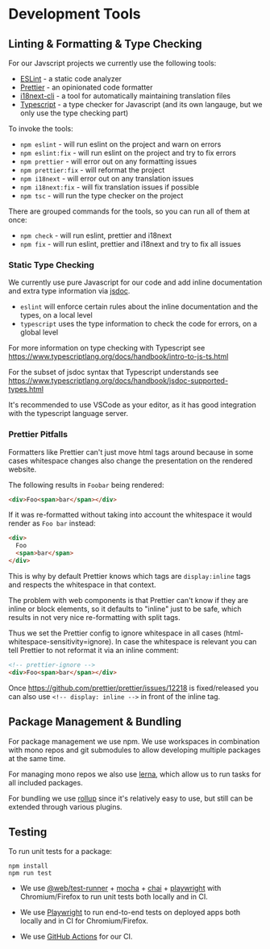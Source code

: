 # Development Tools

## Linting & Formatting & Type Checking

For our Javscript projects we currently use the following tools:

* [ESLint](https://eslint.org/) - a static code analyzer
* [Prettier](https://prettier.io/) - an opinionated code formatter
* [i18next-cli](https://github.com/i18next/i18next-cli) - a tool for automatically maintaining translation files
* [Typescript](https://www.typescriptlang.org/) - a type checker for Javascript (and its own langauge, but we only use the type checking part)

To invoke the tools:

* `npm eslint` - will run eslint on the project and warn on errors
* `npm eslint:fix` - will run eslint on the project and try to fix errors
* `npm prettier` - will error out on any formatting issues
* `npm prettier:fix` - will reformat the project
* `npm i18next` - will error out on any translation issues
* `npm i18next:fix` - will fix translation issues if possible
* `npm tsc` - will run the type checker on the project

There are grouped commands for the tools, so you can run all of them at once:

* `npm check` - will run eslint, prettier and i18next
* `npm fix` - will run eslint, prettier and i18next and try to fix all issues

### Static Type Checking

We currently use pure Javascript for our code and add inline documentation and
extra type information via [jsdoc](https://jsdoc.app/).

* `eslint` will enforce certain rules about the inline documentation and the types, on a local level
* `typescript` uses the type information to check the code for errors, on a global level

For more information on type checking with Typescript see
https://www.typescriptlang.org/docs/handbook/intro-to-js-ts.html

For the subset of jsdoc syntax that Typescript understands see
https://www.typescriptlang.org/docs/handbook/jsdoc-supported-types.html

It's recommended to use VSCode as your editor, as it has good integration with
the typescript language server.

### Prettier Pitfalls

Formatters like Prettier can't just move html tags around because in some cases whitespace changes also change the presentation on the rendered website.

The following results in `Foobar` being rendered:

```html
<div>Foo<span>bar</span></div>
```

If it was re-formatted without taking into account the whitespace it would render as `Foo bar` instead:

```html
<div>
  Foo
  <span>bar</span>
</div>
```

This is why by default Prettier knows which tags are `display:inline` tags and respects the whitespace in that context.

The problem with web components is that Prettier can't know if they are inline or block elements, so it defaults to "inline" just to be safe, which results in not very nice re-formatting with split tags.

Thus we set the Prettier config to ignore whitespace in all cases (html-whitespace-sensitivity=ignore). In case the whitespace is relevant you can tell Prettier to not reformat it via an inline comment:

```html
<!-- prettier-ignore -->
<div>Foo<span>bar</span></div>
```

Once https://github.com/prettier/prettier/issues/12218 is fixed/released you can also use `<!-- display: inline -->` in front of the inline tag.

## Package Management & Bundling

For package management we use npm. We use workspaces in combination with mono repos and git submodules to allow developing multiple packages at the same time.

For managing mono repos we also use [lerna](https://lerna.js.org/), which allow
us to run tasks for all included packages.

For bundling we use [rollup](https://rollupjs.org) since it's relatively easy to
use, but still can be extended through various plugins.

## Testing

To run unit tests for a package:

```
npm install
npm run test
```

* We use [@web/test-runner](https://modern-web.dev/docs/test-runner/overview/) +
  [mocha](https://mochajs.org) \+ [chai](https://www.chaijs.com) +
  [playwright](https://github.com/microsoft/playwright) with Chromium/Firefox to
  run unit tests both locally and in CI.

* We use [Playwright](https://playwright.dev/) to run end-to-end tests on
  deployed apps both locally and in CI for Chromium/Firefox.

* We use [GitHub Actions](https://github.com/features/actions) for our CI.
